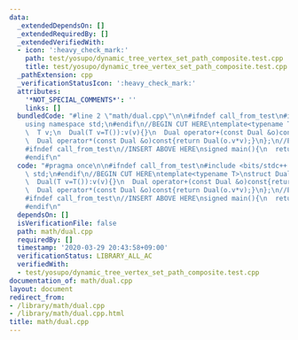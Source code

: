 ```yaml
---
data:
  _extendedDependsOn: []
  _extendedRequiredBy: []
  _extendedVerifiedWith:
  - icon: ':heavy_check_mark:'
    path: test/yosupo/dynamic_tree_vertex_set_path_composite.test.cpp
    title: test/yosupo/dynamic_tree_vertex_set_path_composite.test.cpp
  _pathExtension: cpp
  _verificationStatusIcon: ':heavy_check_mark:'
  attributes:
    '*NOT_SPECIAL_COMMENTS*': ''
    links: []
  bundledCode: "#line 2 \"math/dual.cpp\"\n\n#ifndef call_from_test\n#include <bits/stdc++.h>\n\
    using namespace std;\n#endif\n//BEGIN CUT HERE\ntemplate<typename T>\nstruct Dual{\n\
    \  T v;\n  Dual(T v=T()):v(v){}\n  Dual operator+(const Dual &o)const{return Dual(o.v+v);}\n\
    \  Dual operator*(const Dual &o)const{return Dual(o.v*v);}\n};\n//END CUT HERE\n\
    #ifndef call_from_test\n//INSERT ABOVE HERE\nsigned main(){\n  return 0;\n}\n\
    #endif\n"
  code: "#pragma once\n\n#ifndef call_from_test\n#include <bits/stdc++.h>\nusing namespace\
    \ std;\n#endif\n//BEGIN CUT HERE\ntemplate<typename T>\nstruct Dual{\n  T v;\n\
    \  Dual(T v=T()):v(v){}\n  Dual operator+(const Dual &o)const{return Dual(o.v+v);}\n\
    \  Dual operator*(const Dual &o)const{return Dual(o.v*v);}\n};\n//END CUT HERE\n\
    #ifndef call_from_test\n//INSERT ABOVE HERE\nsigned main(){\n  return 0;\n}\n\
    #endif\n"
  dependsOn: []
  isVerificationFile: false
  path: math/dual.cpp
  requiredBy: []
  timestamp: '2020-03-29 20:43:58+09:00'
  verificationStatus: LIBRARY_ALL_AC
  verifiedWith:
  - test/yosupo/dynamic_tree_vertex_set_path_composite.test.cpp
documentation_of: math/dual.cpp
layout: document
redirect_from:
- /library/math/dual.cpp
- /library/math/dual.cpp.html
title: math/dual.cpp
---
```

